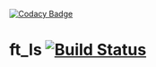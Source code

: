 [![Codacy Badge](https://api.codacy.com/project/badge/Grade/055cf66f6c374e1899e476d5d958078a)](https://app.codacy.com/app/jjaniec/ft_ls?utm_source=github.com&utm_medium=referral&utm_content=jjaniec/ft_ls&utm_campaign=badger)
# ft_ls [![Build Status](https://travis-ci.org/jjaniec/ft_ls.svg?branch=master)](https://travis-ci.org/jjaniec/ft_ls)